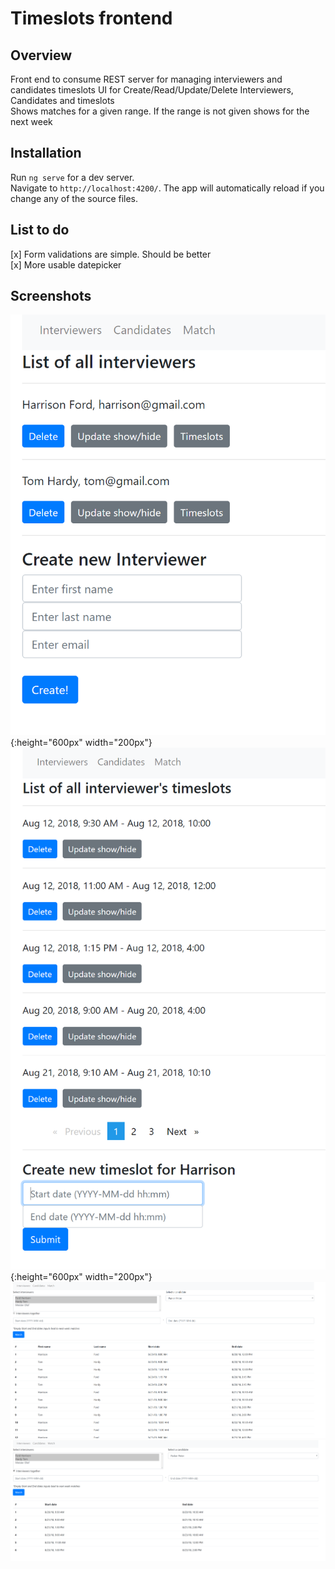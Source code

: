 # Timeslots frontend
## Overview
Front end to consume REST server for managing interviewers and candidates timeslots
UI for Create/Read/Update/Delete Interviewers, Candidates and timeslots  
Shows matches for a given range. If the range is not given shows for the next week

## Installation
Run `ng serve` for a dev server.   
Navigate to `http://localhost:4200/`. The app will automatically reload if you change any of the source files.  

## List to do
[x] Form validations are simple. Should be better  
[x] More usable datepicker

## Screenshots
![First Screenshot](https://github.com/EniesLobby/timeslots_frontend/blob/master/screenshots/1.PNG){:height="600px" width="200px"}
![Second Screenshot](https://github.com/EniesLobby/timeslots_frontend/blob/master/screenshots/2.PNG){:height="600px" width="200px"}
![Third Screenshot](https://github.com/EniesLobby/timeslots_frontend/blob/master/screenshots/3.PNG)
![Fourth Screenshot](https://github.com/EniesLobby/timeslots_frontend/blob/master/screenshots/4.PNG)



